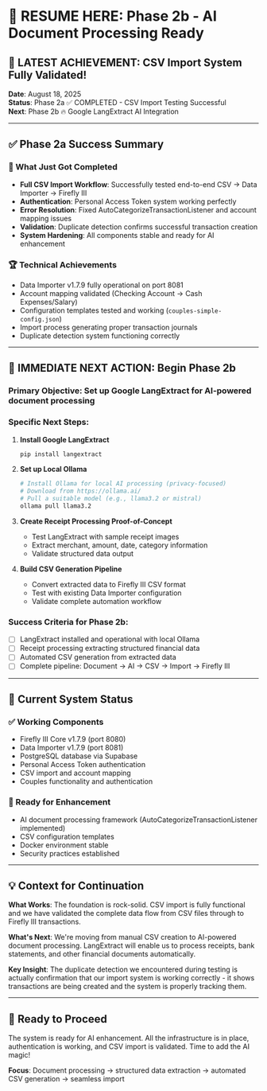 # 🚀 **RESUME HERE: Phase 2b - AI Document Processing Ready**

## 🎉 **LATEST ACHIEVEMENT: CSV Import System Fully Validated!**

**Date**: August 18, 2025  
**Status**: Phase 2a ✅ COMPLETED - CSV Import Testing Successful  
**Next**: Phase 2b 🔥 Google LangExtract AI Integration

---

## ✅ **Phase 2a Success Summary**

### **🔄 What Just Got Completed**
- **Full CSV Import Workflow**: Successfully tested end-to-end CSV → Data Importer → Firefly III
- **Authentication**: Personal Access Token system working perfectly
- **Error Resolution**: Fixed AutoCategorizeTransactionListener and account mapping issues  
- **Validation**: Duplicate detection confirms successful transaction creation
- **System Hardening**: All components stable and ready for AI enhancement

### **🏆 Technical Achievements**
- Data Importer v1.7.9 fully operational on port 8081
- Account mapping validated (Checking Account → Cash Expenses/Salary)
- Configuration templates tested and working (`couples-simple-config.json`)
- Import process generating proper transaction journals
- Duplicate detection system functioning correctly

---

## 🎯 **IMMEDIATE NEXT ACTION: Begin Phase 2b**

### **Primary Objective**: Set up Google LangExtract for AI-powered document processing

### **Specific Next Steps**:

1. **Install Google LangExtract**
   ```bash
   pip install langextract
   ```

2. **Set up Local Ollama**
   ```bash
   # Install Ollama for local AI processing (privacy-focused)
   # Download from https://ollama.ai/
   # Pull a suitable model (e.g., llama3.2 or mistral)
   ollama pull llama3.2
   ```

3. **Create Receipt Processing Proof-of-Concept**
   - Test LangExtract with sample receipt images
   - Extract merchant, amount, date, category information
   - Validate structured data output

4. **Build CSV Generation Pipeline**
   - Convert extracted data to Firefly III CSV format
   - Test with existing Data Importer configuration
   - Validate complete automation workflow

### **Success Criteria for Phase 2b**:
- [ ] LangExtract installed and operational with local Ollama
- [ ] Receipt processing extracting structured financial data
- [ ] Automated CSV generation from extracted data
- [ ] Complete pipeline: Document → AI → CSV → Import → Firefly III

---

## 🔧 **Current System Status**

### **✅ Working Components**
- Firefly III Core v1.7.9 (port 8080)
- Data Importer v1.7.9 (port 8081) 
- PostgreSQL database via Supabase
- Personal Access Token authentication
- CSV import and account mapping
- Couples functionality and authentication

### **🎯 Ready for Enhancement**
- AI document processing framework (AutoCategorizeTransactionListener implemented)
- CSV configuration templates 
- Docker environment stable
- Security practices established

---

## 💡 **Context for Continuation**

**What Works**: The foundation is rock-solid. CSV import is fully functional and we have validated the complete data flow from CSV files through to Firefly III transactions.

**What's Next**: We're moving from manual CSV creation to AI-powered document processing. LangExtract will enable us to process receipts, bank statements, and other financial documents automatically.

**Key Insight**: The duplicate detection we encountered during testing is actually confirmation that our import system is working correctly - it shows transactions are being created and the system is properly tracking them.

---

## 🚀 **Ready to Proceed**

The system is ready for AI enhancement. All the infrastructure is in place, authentication is working, and CSV import is validated. Time to add the AI magic!

**Focus**: Document processing → structured data extraction → automated CSV generation → seamless import